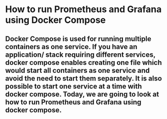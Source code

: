 # How to run Prometheus and Grafana using Docker Compose
## Docker Compose is used for running multiple containers as one service. If you have an application/ stack requiring different services, docker compose enables creating one file which would start all containers as one service and avoid the need to start them separately. It is also possible to start one service at a time with docker compose. Today, we are going to look at how to run Prometheus and Grafana using docker compose.
